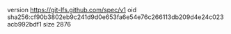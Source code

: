 version https://git-lfs.github.com/spec/v1
oid sha256:cf90b3802eb9c241d9d0e653fa6e54e76c266113db209d4e24c023acb992bdf1
size 2876
